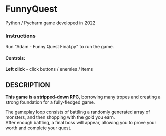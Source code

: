 # FunnyQuest
<body>
Python / Pycharm game developed in 2022
<h3> Instructions </h3>
<p>Run "Adam - Funny Quest Final.py" to run the game.
  
<h4>Controls:</h4>
<b>Left click</b> - click buttons / enemies / items<br>
</p>

<h2>DESCRIPTION</h2>
<p><b>This game is a stripped-down RPG</b>, borrowing many tropes and creating a strong foundation for a fully-fledged game.
  <br>
  
  The gameplay loop consists of battling a randomly generated array of monsters, and then shopping with the gold you earn. <br>
  After enough battling, a final boss will appear, allowing you to prove your worth and complete your quest.
</p>


  
</body>
